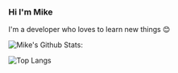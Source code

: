 ### Hi I'm Mike

I'm a developer who loves to learn new things 😊

![Mike's Github Stats:](https://github-readme-stats.vercel.app/api?username=mikethegoblin&show_icons=true&count_private=true&theme=monokai)  

![Top Langs](https://github-readme-stats.vercel.app/api/top-langs/?username=mikethegoblin&langs_count=5&layout=compact&exclude_repo=bose-AR,bose-AR-2&theme=monokai)

<!--
**mikethegoblin/mikethegoblin** is a ✨ _special_ ✨ repository because its `README.md` (this file) appears on your GitHub profile.

Here are some ideas to get you started:

- 🔭 I’m currently working on ...
- 🌱 I’m currently learning ...
- 👯 I’m looking to collaborate on ...
- 🤔 I’m looking for help with ...
- 💬 Ask me about ...
- 📫 How to reach me: ...
- 😄 Pronouns: ...
- ⚡ Fun fact: ...
-->
